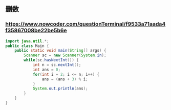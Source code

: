 ## 删数
### https://www.nowcoder.com/questionTerminal/f9533a71aada4f35867008be22be5b6e
```java
import java.util.*;
public class Main {
    public static void main(String[] args) {
        Scanner sc = new Scanner(System.in);
        while(sc.hasNextInt()) {
            int n = sc.nextInt();
            int ans = 0;
            for(int i = 2; i <= n; i++) {
                ans = (ans + 3) % i;
            }
            System.out.println(ans);
        }
    }
}
```
